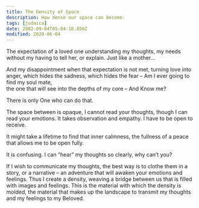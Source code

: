 ```yaml
---
title: The Density of Space
description: How dense our space can become.
tags: [judaica]
date: 2002-09-04T05:04:10.856Z
modified: 2020-06-04
---
```


The expectation of a loved one
understanding my thoughts, my needs
without my having to tell her, or explain.
Just like a mother…

And my disappointment when
that expectation is not met,
turning love into anger,
which hides the sadness,
which hides the fear –
Am I ever going to find my soul mate,  
the one that will see into the depths of my core –
And Know me?

There is only One who can do that.

The space between is opaque,
I cannot read your thoughts,
though I can read your emotions.
It takes observation and empathy.
I have to be open to receive.

It might take a lifetime
to find that inner calmness,
the fullness of a peace
that allows me to be open
fully.

It is confusing.
I can “hear” my thoughts so clearly,
why can’t you?

If I wish to communicate my thoughts,
the best way is to clothe them in a story,
or a narrative – an adventure
that will awaken your emotions and feelings.
Thus I create a density,
weaving a bridge between us
that is filled with images and feelings.
This is the material
with which the density is molded,
the material
that makes up
the landscape
to transmit
my thoughts
and
my feelings
to my Beloved.
